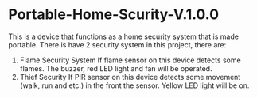 # Portable-Home-Scurity-V.1.0.0

This is a device that functions as a home security system that is made portable.
There is have 2 security system in this project, there are:
1. Flame Security System
	If flame sensor on this device detects some flames. The buzzer, red LED light and fan will be operated.
2. Thief Security
	If PIR sensor on this device detects some movement (walk, run and etc.) in the front the sensor. Yellow LED light will be on.
